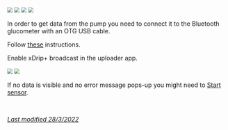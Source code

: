 <img src="../../images/hamburger_menu.png" style="zoom:75%;" />  
<img src="../../images/M-S.png" style="zoom:75%;" />  
<img src="../../images/M-S-HDS.png" style="zoom:75%;" />  
<img src="../images/M-S-HDSlistH.png" style="zoom:75%;" />

In order to get data from the pump you need to connect it to the Bluetooth glucometer with an OTG USB cable.

Follow [these](https://github.com/pazaan/600SeriesAndroidUploader) instructions.

Enable xDrip+ broadcast in the uploader app.

<img src="../images/600up1.png" style="zoom:75%;" />

<img src="../images/600up2.png" style="zoom:75%;" />

If no data is visible and no error message pops-up you might need to [Start sensor](../../use/startsensor/#followers-and-companion-apps).

</br>

[*Last modified 28/3/2022*](https://github.com/NightscoutFoundation/xDrip/releases/tag/2022.03.27)
